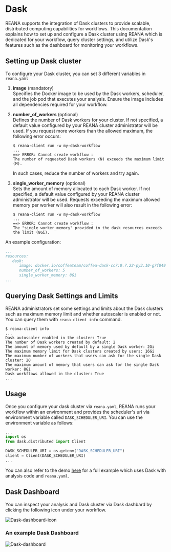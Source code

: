 # Dask

REANA supports the integration of Dask clusters to provide scalable, distributed computing capabilities for workflows. This documentation explains how to set up and configure a Dask cluster using REANA which is dedicated for your workflow, query cluster settings, and utilize Dask's features such as the dashboard for monitoring your workflows.

## Setting up Dask cluster

To configure your Dask cluster, you can set 3 different variables in `reana.yaml`

1. **image** (mandatory)  
   Specifies the Docker image to be used by the Dask workers, scheduler, and the job pod that executes your analysis. Ensure the image includes all dependencies required for your workflow.
   
2. **number_of_workers** (optional)   
   Defines the number of Dask workers for your cluster. If not specified, a default value configured by your REANA cluster administrator will be used. If you request more workers than the allowed maximum, the following error occurs:
   ```console
   $ reana-client run -w my-dask-workflow
   ...
   ==> ERROR: Cannot create workflow :
   The number of requested Dask workers (N) exceeds the maximum limit (M).
   ```
   In such cases, reduce the number of workers and try again.

3. **single_worker_memory** (optional)  
   Sets the amount of memory allocated to each Dask worker. If not specified, a default value configured by your REANA cluster administrator will be used. Requests exceeding the maximum allowed memory per worker will also result in the following error:
   ```console
   $ reana-client run -w my-dask-workflow
   ...
   ==> ERROR: Cannot create workflow :
   The "single_worker_memory" provided in the dask resources exceeds the limit (8Gi).
   ```

An example configuration:

```yaml
...
resources:
   dask:
      image: docker.io/coffeateam/coffea-dask-cc7:0.7.22-py3.10-g7f049
      number_of_workers: 5
      single_worker_memory: 8Gi
...
```

## Querying Dask Settings and Limits

REANA administrators set some settings and limits about the Dask clusters such as maximum memory limit and whether autoscaler is enabled or not. You can query them with `reana-client info` command.

```console
$ reana-client info
...
Dask autoscaler enabled in the cluster: True
The number of Dask workers created by default: 2
The amount of memory used by default by a single Dask worker: 2Gi
The maximum memory limit for Dask clusters created by users: 16Gi
The maximum number of workers that users can ask for the single Dask cluster: 20
The maximum amount of memory that users can ask for the single Dask worker: 8Gi
Dask workflows allowed in the cluster: True
...
```

## Usage

Once you configure your dask cluster via `reana.yaml`, REANA runs your workflow within an environment and provides the scheduler's uri via environment variable called `DASK_SCHEDULER_URI`. You can use the environment variable as follows:

```python
...
import os
from dask.distributed import Client

DASK_SCHEDULER_URI = os.getenv("DASK_SCHEDULER_URI")
client = Client(DASK_SCHEDULER_URI)
...

```

You can also refer to the demo [here](https://github.com/reanahub/reana-demo-dask-coffea) for a full example which uses Dask with analysis code and `reana.yaml`.

## Dask Dashboard

You can inspect your analysis and Dask cluster via Dask dashbard by clicking the following icon under your workflow. 

![Dask-dashboard-icon](https://github.com/user-attachments/assets/516951d4-3198-4070-a8a2-bc6a8f651cf1)

### An example Dask Dashboard
![Dask-dashboard](https://github.com/user-attachments/assets/90b5c012-e829-4561-95c1-48cc710a9f90)
